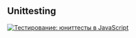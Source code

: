 ## Unittesting

[![Тестирование: юниттесты в JavaScript](https://img.youtube.com/vi/CszugIag2TA/0.jpg)](https://www.youtube.com/watch?v=CszugIag2TA)
